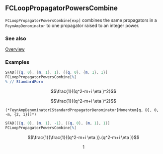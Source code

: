 ## FCLoopPropagatorPowersCombine

`FCLoopPropagatorPowersCombine[exp]` combines the same propagators in a `FeynAmpDenominator` to one propagator raised to an integer power.

### See also

[Overview](Extra/FeynCalc.md)

### Examples

```mathematica
SFAD[{{q, 0}, {m, 1}, 1}, {{q, 0}, {m, 1}, 1}]
FCLoopPropagatorPowersCombine[%]
% // StandardForm
```

$$\frac{1}{(q^2-m+i \eta )^2}$$

$$\frac{1}{(q^2-m+i \eta )^2}$$

```
(*FeynAmpDenominator[StandardPropagatorDenominator[Momentum[q, D], 0, -m, {2, 1}]]*)
```

```mathematica
SFAD[{{q, 0}, {m, 1}, -1}, {{q, 0}, {m, 1}, 1}]
FCLoopPropagatorPowersCombine[%]
```

$$\frac{1}{\frac{1}{(q^2-m+i \eta )}.(q^2-m+i \eta )}$$

$$1$$
